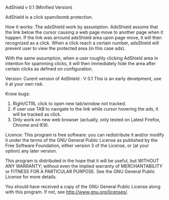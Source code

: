 AdShield v 0.1 (Minified Version)

AdShield is a click spam/bomb protection.

How it works:
The adsShield work by assumption.
AdsShield assume that the link below the cursor causing a web page move to another page when it happen.
If the link was arround adsShield area upon page move, it will then recognized as a click.
When a click reach a certain number, adsShield will prevent user to view the protected area (in this case ads).

With the same assumption, when a user roughly clicking AdShield area in intention for spamming clicks,
it will then immediately hide the area after certain clicks as defined on configuration.

Version:
Curent version of AdShield : V 0.1
This is an early develpment, use it at your own risk.

Know bugs:
1. Right/CTRL click to open new tab/window not tracked.
2. If user use TAB to navigate to the link while cursor hovering the ads, it will be tracked as click.
3. Only work on new web browser (actually, only tested on Latest Firefox, Chrome and IE9).

Licence:
This program is free software: you can redistribute it and/or modify
it under the terms of the GNU General Public License as published by
the Free Software Foundation, either version 3 of the License, or
(at your option) any later version.

This program is distributed in the hope that it will be useful,
but WITHOUT ANY WARRANTY; without even the implied warranty of
MERCHANTABILITY or FITNESS FOR A PARTICULAR PURPOSE.  See the
GNU General Public License for more details.

You should have received a copy of the GNU General Public License
along with this program.  If not, see <http://www.gnu.org/licenses/>.
